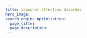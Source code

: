 ```yaml
---
title: seasonal affective disorder
hero_image: 
search_engine_optimization:
  page_title:
  page_description:
---
```

